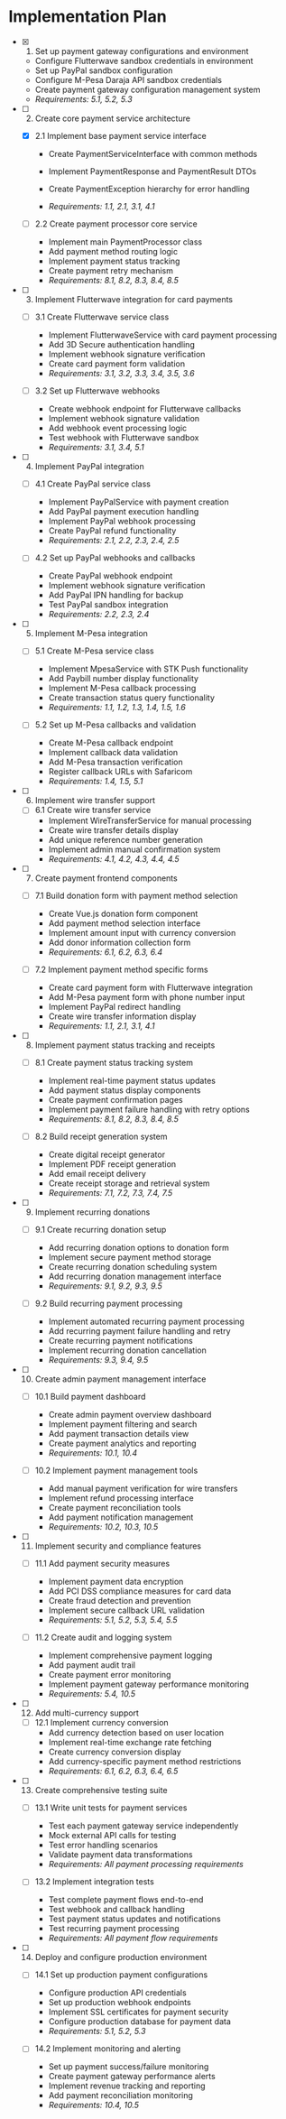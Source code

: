 # Implementation Plan

- [x] 1. Set up payment gateway configurations and environment







  - Configure Flutterwave sandbox credentials in environment
  - Set up PayPal sandbox configuration
  - Configure M-Pesa Daraja API sandbox credentials
  - Create payment gateway configuration management system
  - _Requirements: 5.1, 5.2, 5.3_

- [ ] 2. Create core payment service architecture






  - [x] 2.1 Implement base payment service interface


    - Create PaymentServiceInterface with common methods

    - Implement PaymentResponse and PaymentResult DTOs
    - Create PaymentException hierarchy for error handling
    - _Requirements: 1.1, 2.1, 3.1, 4.1_



  - [ ] 2.2 Create payment processor core service
    - Implement main PaymentProcessor class
    - Add payment method routing logic
    - Implement payment status tracking
    - Create payment retry mechanism
    - _Requirements: 8.1, 8.2, 8.3, 8.4, 8.5_

- [ ] 3. Implement Flutterwave integration for card payments
  - [ ] 3.1 Create Flutterwave service class
    - Implement FlutterwaveService with card payment processing
    - Add 3D Secure authentication handling
    - Implement webhook signature verification
    - Create card payment form validation
    - _Requirements: 3.1, 3.2, 3.3, 3.4, 3.5, 3.6_

  - [ ] 3.2 Set up Flutterwave webhooks
    - Create webhook endpoint for Flutterwave callbacks
    - Implement webhook signature validation
    - Add webhook event processing logic
    - Test webhook with Flutterwave sandbox
    - _Requirements: 3.1, 3.4, 5.1_

- [ ] 4. Implement PayPal integration
  - [ ] 4.1 Create PayPal service class
    - Implement PayPalService with payment creation
    - Add PayPal payment execution handling
    - Implement PayPal webhook processing
    - Create PayPal refund functionality
    - _Requirements: 2.1, 2.2, 2.3, 2.4, 2.5_

  - [ ] 4.2 Set up PayPal webhooks and callbacks
    - Create PayPal webhook endpoint
    - Implement webhook signature verification
    - Add PayPal IPN handling for backup
    - Test PayPal sandbox integration
    - _Requirements: 2.2, 2.3, 2.4_

- [ ] 5. Implement M-Pesa integration
  - [ ] 5.1 Create M-Pesa service class
    - Implement MpesaService with STK Push functionality
    - Add Paybill number display functionality
    - Implement M-Pesa callback processing
    - Create transaction status query functionality
    - _Requirements: 1.1, 1.2, 1.3, 1.4, 1.5, 1.6_

  - [ ] 5.2 Set up M-Pesa callbacks and validation
    - Create M-Pesa callback endpoint
    - Implement callback data validation
    - Add M-Pesa transaction verification
    - Register callback URLs with Safaricom
    - _Requirements: 1.4, 1.5, 5.1_

- [ ] 6. Implement wire transfer support
  - [ ] 6.1 Create wire transfer service
    - Implement WireTransferService for manual processing
    - Create wire transfer details display
    - Add unique reference number generation
    - Implement admin manual confirmation system
    - _Requirements: 4.1, 4.2, 4.3, 4.4, 4.5_

- [ ] 7. Create payment frontend components
  - [ ] 7.1 Build donation form with payment method selection
    - Create Vue.js donation form component
    - Add payment method selection interface
    - Implement amount input with currency conversion
    - Add donor information collection form
    - _Requirements: 6.1, 6.2, 6.3, 6.4_

  - [ ] 7.2 Implement payment method specific forms
    - Create card payment form with Flutterwave integration
    - Add M-Pesa payment form with phone number input
    - Implement PayPal redirect handling
    - Create wire transfer information display
    - _Requirements: 1.1, 2.1, 3.1, 4.1_

- [ ] 8. Implement payment status tracking and receipts
  - [ ] 8.1 Create payment status tracking system
    - Implement real-time payment status updates
    - Add payment status display components
    - Create payment confirmation pages
    - Implement payment failure handling with retry options
    - _Requirements: 8.1, 8.2, 8.3, 8.4, 8.5_

  - [ ] 8.2 Build receipt generation system
    - Create digital receipt generator
    - Implement PDF receipt generation
    - Add email receipt delivery
    - Create receipt storage and retrieval system
    - _Requirements: 7.1, 7.2, 7.3, 7.4, 7.5_

- [ ] 9. Implement recurring donations
  - [ ] 9.1 Create recurring donation setup
    - Add recurring donation options to donation form
    - Implement secure payment method storage
    - Create recurring donation scheduling system
    - Add recurring donation management interface
    - _Requirements: 9.1, 9.2, 9.3, 9.5_

  - [ ] 9.2 Build recurring payment processing
    - Implement automated recurring payment processing
    - Add recurring payment failure handling and retry
    - Create recurring payment notifications
    - Implement recurring donation cancellation
    - _Requirements: 9.3, 9.4, 9.5_

- [ ] 10. Create admin payment management interface
  - [ ] 10.1 Build payment dashboard
    - Create admin payment overview dashboard
    - Implement payment filtering and search
    - Add payment transaction details view
    - Create payment analytics and reporting
    - _Requirements: 10.1, 10.4_

  - [ ] 10.2 Implement payment management tools
    - Add manual payment verification for wire transfers
    - Implement refund processing interface
    - Create payment reconciliation tools
    - Add payment notification management
    - _Requirements: 10.2, 10.3, 10.5_

- [ ] 11. Implement security and compliance features
  - [ ] 11.1 Add payment security measures
    - Implement payment data encryption
    - Add PCI DSS compliance measures for card data
    - Create fraud detection and prevention
    - Implement secure callback URL validation
    - _Requirements: 5.1, 5.2, 5.3, 5.4, 5.5_

  - [ ] 11.2 Create audit and logging system
    - Implement comprehensive payment logging
    - Add payment audit trail
    - Create payment error monitoring
    - Implement payment gateway performance monitoring
    - _Requirements: 5.4, 10.5_

- [ ] 12. Add multi-currency support
  - [ ] 12.1 Implement currency conversion
    - Add currency detection based on user location
    - Implement real-time exchange rate fetching
    - Create currency conversion display
    - Add currency-specific payment method restrictions
    - _Requirements: 6.1, 6.2, 6.3, 6.4, 6.5_

- [ ] 13. Create comprehensive testing suite
  - [ ] 13.1 Write unit tests for payment services
    - Test each payment gateway service independently
    - Mock external API calls for testing
    - Test error handling scenarios
    - Validate payment data transformations
    - _Requirements: All payment processing requirements_

  - [ ] 13.2 Implement integration tests
    - Test complete payment flows end-to-end
    - Test webhook and callback handling
    - Test payment status updates and notifications
    - Test recurring payment processing
    - _Requirements: All payment flow requirements_

- [ ] 14. Deploy and configure production environment
  - [ ] 14.1 Set up production payment configurations
    - Configure production API credentials
    - Set up production webhook endpoints
    - Implement SSL certificates for payment security
    - Configure production database for payment data
    - _Requirements: 5.1, 5.2, 5.3_

  - [ ] 14.2 Implement monitoring and alerting
    - Set up payment success/failure monitoring
    - Create payment gateway performance alerts
    - Implement revenue tracking and reporting
    - Add payment reconciliation monitoring
    - _Requirements: 10.4, 10.5_
